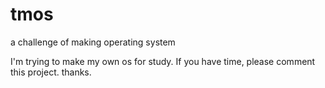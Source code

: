 # tmos
a challenge of making operating system

I'm trying to make my own os for study. If you have time, please comment this project. thanks.

